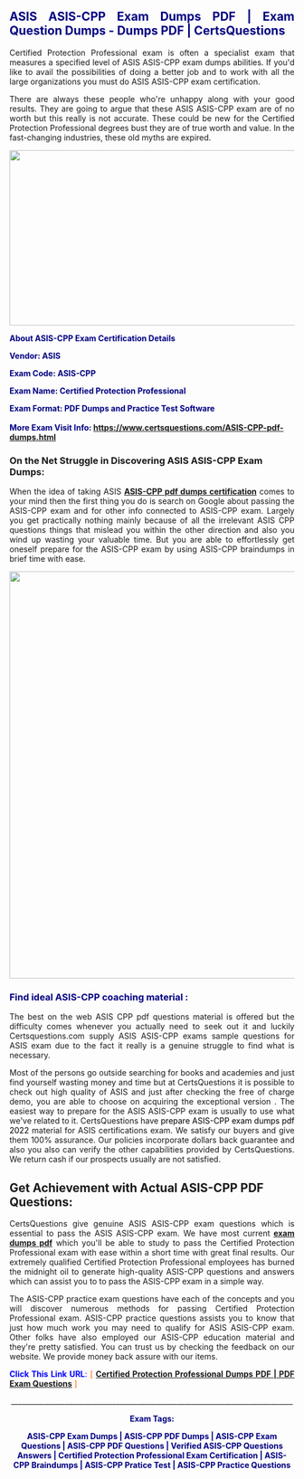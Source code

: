 <h2 style="text-align: justify;"><span style="color: #000080;">ASIS ASIS-CPP Exam Dumps PDF | Exam Question Dumps - Dumps PDF | CertsQuestions</span></h2>
<p style="text-align: justify;">Certified Protection Professional exam is often a specialist exam that measures a specified level of ASIS  ASIS-CPP exam dumps abilities. If you'd like to avail the possibilities of doing a better job and to work with all the large organizations you must do ASIS ASIS-CPP exam certification.</p>
<p style="text-align: justify;">There are always these people who're unhappy along with your good results. They are going to argue that these ASIS  ASIS-CPP exam are of no worth but this really is not accurate. These could be new for the Certified Protection Professional degrees bust they are of true worth and value. In the fast-changing industries, these old myths are expired.</p>
<p><img style="display: block; margin-left: auto; margin-right: auto;" src="https://i.imgur.com/eaP4ae9.png" width="840" height="310" /></p>
<p><span style="color: #000080;"><strong>About ASIS-CPP Exam Certification Details</strong></span></p>
<p><span style="color: #000080;"><strong>Vendor: ASIS<br /></strong></span></p>
<p><span style="color: #000080;"><strong>Exam Code: ASIS-CPP</strong></span></p>
<p><span style="color: #000080;"><strong>Exam Name: Certified Protection Professional</strong></span></p>
<p><span style="color: #000080;"><strong>Exam Format: PDF Dumps and Practice Test Software<br /><br />More Exam Visit Info: <span style="color: #ff6600;"><a href="https://www.certsquestions.com/ASIS-CPP-pdf-dumps.html">https://www.certsquestions.com/ASIS-CPP-pdf-dumps.html</a></span></strong></span></p>
<h3>On the Net Struggle in Discovering ASIS ASIS-CPP Exam Dumps:</h3>
<p style="text-align: justify;">When the idea of taking ASIS <a href="https://www.certsquestions.com/ASIS-CPP-pdf-dumps.html"><strong> ASIS-CPP pdf dumps certification</strong></a> comes to your mind then the first thing you do is search on Google about passing the ASIS-CPP exam and for other info connected to ASIS-CPP exam. Largely you get practically nothing mainly because of all the irrelevant ASIS CPP questions things that mislead you within the other direction and also you wind up wasting your valuable time. But you are able to effortlessly get oneself prepare for the ASIS-CPP exam by using ASIS-CPP braindumps in brief time with ease.</p>
<p><a href="https://www.certsquestions.com/ASIS-CPP-pdf-dumps.html"><img style="display: block; margin-left: auto; margin-right: auto;" src="https://i.imgur.com/pxhoKQ2.png" width="720" /></a></p>
<h3><span style="color: #000080;">Find ideal  ASIS-CPP coaching material :</span></h3>
<p style="text-align: justify;">The best on the web ASIS CPP pdf questions material is offered but the difficulty comes whenever you actually need to seek out it and luckily Certsquestions.com supply ASIS ASIS-CPP exams sample questions for ASIS  exam due to the fact it really is a genuine struggle to find what is necessary.</p>
<p style="text-align: justify;">Most of the persons go outside searching for books and academies and just find yourself wasting money and time but at CertsQuestions it is possible to check out high quality of ASIS  and just after checking the free of charge demo, you are able to choose on acquiring the exceptional version . The easiest way to prepare for the ASIS ASIS-CPP exam is usually to use what we've related to it. CertsQuestions have <span style="color: #000000;">prepare ASIS-CPP exam dumps pdf 2022</span> material for ASIS certifications exam. We satisfy our buyers and give them 100% assurance. Our policies incorporate dollars back guarantee and also you also can verify the other capabilities provided by CertsQuestions. We return cash if our prospects usually are not satisfied.</p>
<h2>Get Achievement with Actual ASIS-CPP PDF Questions:</h2>
<p style="text-align: justify;">CertsQuestions give genuine ASIS ASIS-CPP exam questions which is essential to pass the ASIS  ASIS-CPP exam. We have most current<strong>&nbsp;<a href="https://www.certsquestions.com/">exam dumps pdf</a></strong>&nbsp;which you'll be able to study to pass the Certified Protection Professional exam with ease within a short time with great final results. Our extremely qualified Certified Protection Professional employees has burned the midnight oil to generate high-quality ASIS-CPP questions and answers which can assist you to to pass the ASIS-CPP exam in a simple way.</p>
<p style="text-align: justify;">The ASIS-CPP practice exam questions have each of the concepts and you will discover numerous methods for passing Certified Protection Professional exam. ASIS-CPP practice questions assists you to know that just how much work you may need to qualify for ASIS  ASIS-CPP exam. Other folks have also employed our ASIS-CPP education material and they're pretty satisfied. You can trust us by checking the feedback on our website. We provide money back assure with our items.</p>
<p style="text-align: justify;"><span style="color: #0000ff;"><strong>Click This Link URL</strong>:</span> <span style="color: #ff6600;">[ <strong><a href="https://www.certsquestions.com/certified-protection-professional-certification.html">Certified Protection Professional Dumps PDF | PDF Exam Questions</a></strong> ]</span></p>
<p style="text-align: center;">______________________________________________________________________________</p>
<p style="text-align: center;"><span style="color: #000080;"><strong>Exam Tags:</strong></span></p>
<p style="text-align: center;"><span style="color: #000080;"><strong>ASIS-CPP Exam Dumps | ASIS-CPP PDF Dumps | ASIS-CPP Exam Questions | ASIS-CPP PDF Questions | Verified ASIS-CPP Questions Answers | Certified Protection Professional Exam Certification | ASIS-CPP Braindumps | ASIS-CPP Pratice Test | ASIS-CPP Practice Questions</strong></span></p>
